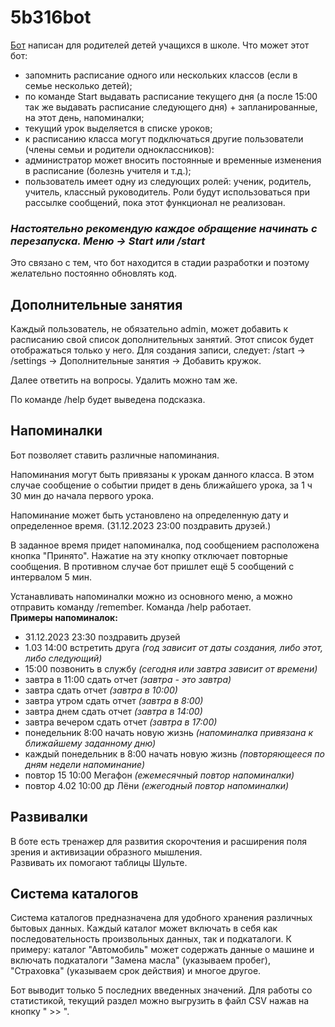 # 5b316bot
<a href="https://t.me/IvanychSpb_bot" target="_blank">Бот</a> написан для родителей детей учащихся в школе. 
Что может этот бот:
- запомнить расписание одного или нескольких классов (если в семье несколько детей);
- по команде Start выдавать расписание текущего дня (а после 15:00 так же выдавать расписание следующего дня) + запланированные, на этот день, напоминалки;
- текущий урок выделяется в списке уроков;
- к расписанию класса могут подключаться другие пользователи (члены семьи и родители одноклассников):
- администратор может вносить постоянные и временные изменения в расписание (болезнь учителя и т.д.);
- пользователь имеет одну из следующих ролей: ученик, родитель, учитель, классный руководитель. Роли будут использоваться при рассылке сообщений, пока этот функционал не реализован.

<h3><i>Настоятельно рекомендую каждое обращение начинать с перезапуска. Меню -> Start или /start</i></h3>
Это связано с тем, что бот находится в стадии разработки и поэтому желательно постоянно обновлять код.
<h2>Дополнительные занятия</h2>
<p>Каждый пользователь, не обязательно admin, может добавить к расписанию свой список дополнительных занятий. Этот список будет отображаться только у него.
Для создания записи, следует: /start -> /settings -> Дополнительные занятия -> Добавить кружок.</p>
Далее ответить на вопросы.
Удалить можно там же.

По команде /help будет выведена подсказка.

<h2>Напоминалки</h2>

Бот позволяет ставить различные напоминания. 
<p>Напоминания могут быть привязаны к урокам данного класса. В этом случае сообщение о событии придет в день ближайшего урока, за 1 ч 30 мин до начала первого урока. </p>
<p>Напоминание может быть установлено на определенную дату и определенное время. (31.12.2023 23:00 поздравить друзей.)</p>
<p>В заданное время придет напоминалка, под сообщением расположена кнопка "Принято". Нажатие на эту кнопку отключает повторные сообщения. В противном случае бот пришлет ещё 5 сообщений с интервалом 5 мин.</p>
Устанавливать напоминалки можно из основного меню, а можно отправить команду /remember. Команда /help работает.<br />
<b>Примеры напоминалок:</b>
<ul>
  <li>31.12.2023 23:30 поздравить друзей</li>
  <li>1.03 14:00 встретить друга <i>(год зависит от даты создания, либо этот, либо следующий)</i></li>
  <li>15:00 позвонить в службу <i>(сегодня или завтра зависит от времени)</i></li>
  <li>завтра в 11:00 сдать отчет <i>(завтра - это завтра)</i></li>
    <li>завтра сдать отчет <i>(завтра в 10:00)</i></li>
    <li>завтра утром сдать отчет <i>(завтра в 8:00)</i></li>
    <li>завтра днем сдать отчет <i>(завтра в 14:00)</i></li>
    <li>завтра вечером сдать отчет <i>(завтра в 17:00)</i></li>
  <li>понедельник 8:00 начать новую жизнь <i>(напоминалка привязана к ближайшему заданному дню)</i></li>
  <li>каждый понедельник в 8:00 начать новую жизнь <i>(повторяющееся по дням недели напоминание)</i></li>
  <li>повтор 15 10:00 Мегафон <i>(ежемесячный повтор напоминалки)</i></li>
  <li>повтор 4.02 10:00 др Лёни <i>(ежегодный повтор напоминалки)</i></li>
</ul>

<h2>Развивалки</h2>

В боте есть тренажер для развития скорочтения и расширения поля зрения и активизации образного мышления.<br />
Развивать их помогают таблицы Шульте.<br />

<h2>Система каталогов</h2>
<p>
Система каталогов предназначена для удобного хранения различных бытовых данных. Каждый каталог может включать в себя как последовательность произвольных данных, так и подкаталоги. К примеру: каталог "Автомобиль" может содержать данные о машине и включать подкаталоги "Замена масла" (указываем пробег), "Страховка" (указываем срок действия) и многое другое.
</p>
<p>Бот выводит только 5 последних введенных значений. Для работы со статистикой, текущий раздел можно выгрузить в файл CSV нажав на кнопку " >> ".</p>
